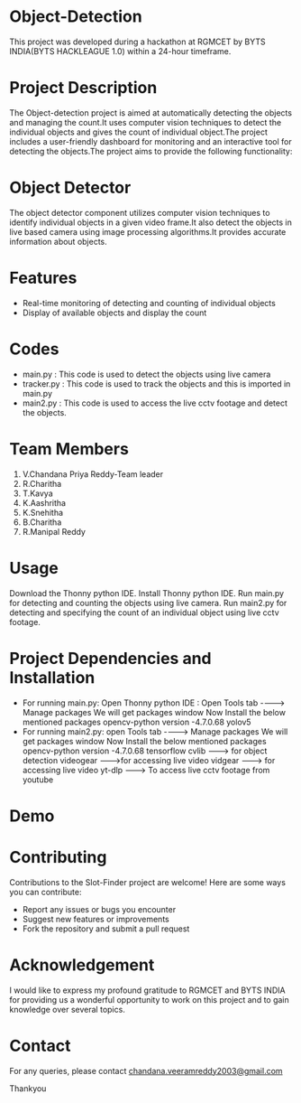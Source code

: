 # Object-Detection
This project was developed during a hackathon at RGMCET by BYTS INDIA(BYTS HACKLEAGUE 1.0) within a 24-hour timeframe.
# Project Description
The Object-detection project is aimed at automatically detecting the objects and managing the count.It uses computer vision techniques to detect the individual objects and gives the count of individual object.The project includes a user-friendly dashboard for monitoring and an interactive tool for detecting the objects.The project aims to provide the following functionality:
# Object Detector
The object detector component utilizes computer vision techniques to identify individual objects in a given video frame.It also detect the objects in live based camera using image processing algorithms.It provides accurate information about objects.
# Features
* Real-time monitoring of detecting and counting of individual objects
* Display of available objects and display the count
# Codes
* main.py : This code is used to detect the objects using live camera
* tracker.py : This code is used to track the objects and this is imported in main.py
* main2.py : This code is used to access the live cctv footage and detect the objects.
# Team Members
1) V.Chandana Priya Reddy-Team leader
2) R.Charitha
3) T.Kavya
4) K.Aashritha
5) K.Snehitha
6) B.Charitha
7) R.Manipal Reddy
# Usage
Download the Thonny python IDE.
Install Thonny python IDE.
Run main.py for detecting and counting the objects using live camera.
Run main2.py for detecting and specifying the count of an individual object using live cctv footage.
# Project Dependencies and Installation
* For running main.py:
Open Thonny python IDE  :
Open Tools tab ----> Manage packages
We will get packages window 
Now Install the below mentioned packages
opencv-python version -4.7.0.68
yolov5
* For running main2.py:
open Tools tab ----> Manage packages
We will get packages window 
Now Install the below mentioned packages
opencv-python version -4.7.0.68
tensorflow
cvlib ---> for object detection
videogear --->for accessing live video
vidgear ---> for accessing live video
yt-dlp ---> To access live cctv footage from youtube
# Demo

# Contributing
Contributions to the Slot-Finder project are welcome! Here are some ways you can contribute:
* Report any issues or bugs you encounter
* Suggest new features or improvements
* Fork the repository and submit a pull request
# Acknowledgement
I would like to express my profound gratitude to RGMCET and BYTS INDIA for providing us a wonderful opportunity to work on this project and to gain knowledge over several topics.
# Contact
For any queries, please contact chandana.veeramreddy2003@gmail.com

Thankyou
 

